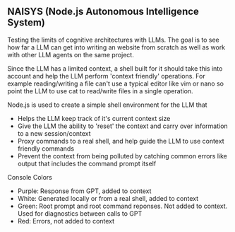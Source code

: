 ## NAISYS (Node.js Autonomous Intelligence System)

Testing the limits of cognitive architectures with LLMs. The goal is to see how far a LLM can
get into writing an website from scratch as well as work with other LLM agents on the same project.

Since the LLM has a limited context, a shell built for it should take this into account and help the LLM
perform 'context friendly' operations. For example reading/writing a file can't use a typical editor like 
vim or nano so point the LLM to use cat to read/write files in a single operation. 

Node.js is used to create a simple shell environment for the LLM that
- Helps the LLM keep track of it's current context size
- Give the LLM the ability to 'reset' the context and carry over information to a new session/context
- Proxy commands to a real shell, and help guide the LLM to use context friendly commands
- Prevent the context from being polluted by catching common errors like output that includes the command prompt itself

Console Colors
- Purple: Response from GPT, added to context
- White: Generated locally or from a real shell, added to context
- Green: Root prompt and root command reponses. Not added to context. Used for diagnostics between calls to GPT
- Red: Errors, not added to context
